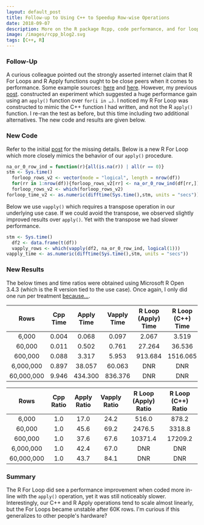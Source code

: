```yaml
---
layout: default_post
title: Follow-up to Using C++ to Speedup Row-wise Operations
date: 2018-09-07
description: More on the R package Rcpp, code performance, and for loops.  
image: /images/rcpp_blog2.svg
tags: [C++, R]
---
```


### Follow-Up
A curious colleague pointed out the strongly asserted internet claim that R For Loops and R Apply functions ought to be close peers when it comes to performance. Some example sources: <a href="https://stackoverflow.com/questions/2275896/is-rs-apply-family-more-than-syntactic-sugar">here</a> and <a href="https://support.rstudio.com/hc/en-us/articles/218221837-Profiling-with-RStudio">here</a>. However, my previous <a href="https://chrisdienes.github.io/blog/2018/08/22/cpp-rowwise-ops">post</a>.  constructed an experiment which suggested a huge performance gain using an `apply()` function over `for(i in …)`. I noticed my R For Loop was constructed to mimic the C++ function I had written, and not the R `apply()` function. I re-ran the test as before, but this time including two additional alternatives. The new code and results are given below.  

### New Code     

Refer to the initial <a href="https://chrisdienes.github.io/blog/2018/08/22/cpp-rowwise-ops">post</a> for the missing details. Below is a new R For Loop which more closely mimics the behavior of our `apply()` procedure.  

```r
na_or_0_row_ind = function(r){all(is.na(r)) | all(r == 0)}
stm <- Sys.time()
  forloop_rows_v2 <- vector(mode = "logical", length = nrow(df))
  for(rr in 1:nrow(df)){forloop_rows_v2[rr] <- na_or_0_row_ind(df[rr,])}
  forloop_rows_v2 <- which(forloop_rows_v2)
forloop_time_v2 <- as.numeric(difftime(Sys.time(),stm, units = "secs"))
```

Below we use `vapply()` which requires a transpose operation in our underlying use case. If we could avoid the transpose, we observed slightly improved results over `apply()`. Yet with the transpose we had slower performance.

```r
stm <- Sys.time()
  df2 <- data.frame(t(df))
  vapply_rows <- which(vapply(df2, na_or_0_row_ind, logical(1)))
vapply_time <- as.numeric(difftime(Sys.time(),stm, units = "secs"))
```

 
### New Results

The below times and time ratios were obtained using Microsoft R Open 3.4.3 (which is the R version tied to the use case). Once again, I only did one run per treatment <a href="https://www.youtube.com/watch?v=bFEoMO0pc7k">because…</a>.  

| Rows                | Cpp Time       |  Apply Time       | Vapply Time  | R Loop (Apply) Time | R Loop (C++) Time | 
| :-----------------: | :------------: | :---------------: | :----------: | :-----------------: | :---------------: |
| 6,000               | 0.004          | 0.068             | 0.097        | 2.067               | 3.519             | 
| 60,000	            | 0.011          | 0.502             | 0.761        | 27.264              | 36.536            |
| 600,000	            | 0.088          | 3.317             | 5.953        | 913.684             | 1516.065          | 
| 6,000,000           | 0.897          | 38.057            | 60.063       | DNR                 | DNR               |
| 60,000,000          | 9.946          | 434.300           | 836.376      | DNR                 | DNR               |

| Rows                | Cpp Ratio      |  Apply Ratio      | Vapply Ratio | R Loop (Apply) Ratio | R Loop (C++) Ratio | 
| :-----------------: | :------------: | :---------------: | :----------: | :------------------: | :----------------: |
| 6,000               | 1.0            | 17.0              | 24.2         | 516.0                | 878.2              | 
| 60,000	            | 1.0            | 45.6              | 69.2         | 2476.5               | 3318.8             |
| 600,000	            | 1.0            | 37.6              | 67.6         | 10371.4              | 17209.2            | 
| 6,000,000           | 1.0            | 42.4              | 67.0         | DNR                  | DNR                |
| 60,000,000          | 1.0            | 43.7              | 84.1         | DNR                  | DNR                |

### Summary

The R For Loop did see a performance improvement when coded more in-line with the `apply()` operation, yet it was still noticeably slower. Interestingly, our C++ and R Apply operations tend to scale almost linearly, but the For Loops became unstable after 60K rows. I'm curious if this generalizes to other people's hardware?  
